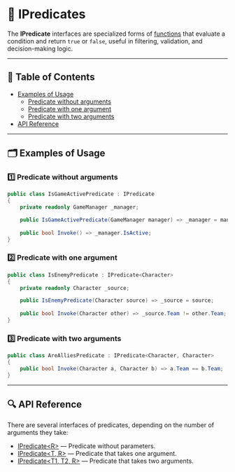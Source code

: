 # 🧩 IPredicates

The **IPredicate** interfaces are specialized forms of [functions](IFunctions.md) that evaluate a condition and return
`true` or `false`, useful in filtering, validation, and decision-making logic.

---

## 📑 Table of Contents

- [Examples of Usage](#-examples-of-usage)
    - [Predicate without arguments](#ex-1)
    - [Predicate with one argument](#ex-2)
    - [Predicate with two arguments](#ex-3)
- [API Reference](#-api-reference)

---

## 🗂 Examples of Usage

<div id="ex-1"></div>

### 1️⃣ Predicate without arguments

```csharp
public class IsGameActivePredicate : IPredicate
{
    private readonly GameManager _manager;

    public IsGameActivePredicate(GameManager manager) => _manager = manager;
    
    public bool Invoke() => _manager.IsActive;
}
```

<div id="ex-2"></div>

### 2️⃣ Predicate with one argument

```csharp
public class IsEnemyPredicate : IPredicate<Character>
{
    private readonly Character _source;

    public IsEnemyPredicate(Character source) => _source = source;
    
    public bool Invoke(Character other) => _source.Team != other.Team;
}
```

<div id="ex-3"></div>

### 3️⃣ Predicate with two arguments

```csharp
public class AreAlliesPredicate : IPredicate<Character, Character>
{
    public bool Invoke(Character a, Character b) => a.Team == b.Team;
}
```

---

## 🔍 API Reference

There are several interfaces of predicates, depending on the number of arguments they take:

- [IPredicate&lt;R&gt;](IPredicate.md) — Predicate without parameters.
- [IPredicate&lt;T, R&gt;](IPredicate%601.md) — Predicate that takes one argument.
- [IPredicate&lt;T1, T2, R&gt;](IPredicate%602.md) — Predicate that takes two arguments.